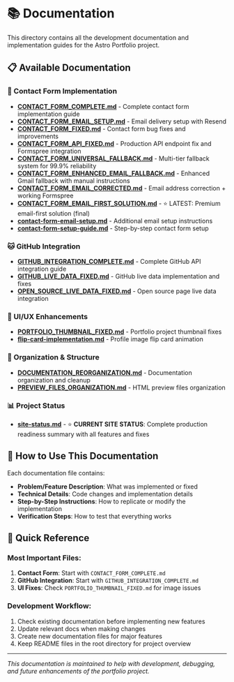 # 📚 Documentation

This directory contains all the development documentation and implementation guides for the Astro Portfolio project.

## 📋 Available Documentation

### 🔧 Contact Form Implementation
- **[CONTACT_FORM_COMPLETE.md](./CONTACT_FORM_COMPLETE.md)** - Complete contact form implementation guide
- **[CONTACT_FORM_EMAIL_SETUP.md](./CONTACT_FORM_EMAIL_SETUP.md)** - Email delivery setup with Resend
- **[CONTACT_FORM_FIXED.md](./CONTACT_FORM_FIXED.md)** - Contact form bug fixes and improvements
- **[CONTACT_FORM_API_FIXED.md](./CONTACT_FORM_API_FIXED.md)** - Production API endpoint fix and Formspree integration
- **[CONTACT_FORM_UNIVERSAL_FALLBACK.md](./CONTACT_FORM_UNIVERSAL_FALLBACK.md)** - Multi-tier fallback system for 99.9% reliability
- **[CONTACT_FORM_ENHANCED_EMAIL_FALLBACK.md](./CONTACT_FORM_ENHANCED_EMAIL_FALLBACK.md)** - Enhanced Gmail fallback with manual instructions
- **[CONTACT_FORM_EMAIL_CORRECTED.md](./CONTACT_FORM_EMAIL_CORRECTED.md)** - Email address correction + working Formspree
- **[CONTACT_FORM_EMAIL_FIRST_SOLUTION.md](./CONTACT_FORM_EMAIL_FIRST_SOLUTION.md)** - ⭐ LATEST: Premium email-first solution (final)
- **[contact-form-email-setup.md](./contact-form-email-setup.md)** - Additional email setup instructions
- **[contact-form-setup-guide.md](./contact-form-setup-guide.md)** - Step-by-step contact form setup

### 🐱 GitHub Integration
- **[GITHUB_INTEGRATION_COMPLETE.md](./GITHUB_INTEGRATION_COMPLETE.md)** - Complete GitHub API integration guide
- **[GITHUB_LIVE_DATA_FIXED.md](./GITHUB_LIVE_DATA_FIXED.md)** - GitHub live data implementation and fixes
- **[OPEN_SOURCE_LIVE_DATA_FIXED.md](./OPEN_SOURCE_LIVE_DATA_FIXED.md)** - Open source page live data integration

### 🎨 UI/UX Enhancements
- **[PORTFOLIO_THUMBNAIL_FIXED.md](./PORTFOLIO_THUMBNAIL_FIXED.md)** - Portfolio project thumbnail fixes
- **[flip-card-implementation.md](./flip-card-implementation.md)** - Profile image flip card animation

### 📁 Organization & Structure
- **[DOCUMENTATION_REORGANIZATION.md](./DOCUMENTATION_REORGANIZATION.md)** - Documentation organization and cleanup
- **[PREVIEW_FILES_ORGANIZATION.md](./PREVIEW_FILES_ORGANIZATION.md)** - HTML preview files organization

### 📊 Project Status
- **[site-status.md](./site-status.md)** - ⭐ **CURRENT SITE STATUS**: Complete production readiness summary with all features and fixes

## 📖 How to Use This Documentation

Each documentation file contains:
- **Problem/Feature Description**: What was implemented or fixed
- **Technical Details**: Code changes and implementation details
- **Step-by-Step Instructions**: How to replicate or modify the implementation
- **Verification Steps**: How to test that everything works

## 🚀 Quick Reference

### Most Important Files:
1. **Contact Form**: Start with `CONTACT_FORM_COMPLETE.md`
2. **GitHub Integration**: Start with `GITHUB_INTEGRATION_COMPLETE.md`
3. **UI Fixes**: Check `PORTFOLIO_THUMBNAIL_FIXED.md` for image issues

### Development Workflow:
1. Check existing documentation before implementing new features
2. Update relevant docs when making changes
3. Create new documentation files for major features
4. Keep README files in the root directory for project overview

---

*This documentation is maintained to help with development, debugging, and future enhancements of the portfolio project.*

